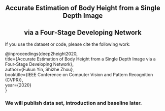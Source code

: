 ## <center> Accurate Estimation of Body Height from a Single Depth Image </center>


## <center> via a Four-Stage Developing Network </center>

If you use the dataset or code, please cite the following work:  


@inproceedings{deep2height2020,  
  title={Accurate Estimation of Body Height from a Single Depth Image via a Four-Stage Developing Network},  
  author={Fukun Yin, Shizhe Zhou},  
  booktitle={IEEE Conference on Computer Vision and Pattern Recognition (CVPR)},  
  year={2020}  
}  

### We will publish data set, introduction and baseline later.

